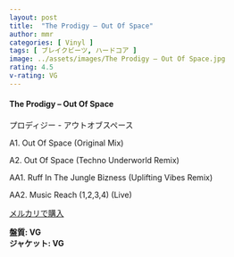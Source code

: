 ```yaml
---
layout: post
title:  "The Prodigy – Out Of Space"
author: mmr
categories: [ Vinyl ]
tags: [ ブレイクビーツ, ハードコア ]
image: ../assets/images/The Prodigy – Out Of Space.jpg
rating: 4.5
v-rating: VG
---
```


#### The Prodigy – Out Of Space

 プロディジー - アウトオブスペース

A1. Out Of Space (Original Mix)

A2. Out Of Space (Techno Underworld Remix)

AA1. Ruff In The Jungle Bizness (Uplifting Vibes Remix)

AA2. Music Reach (1,2,3,4) (Live)

[メルカリで購入](https://jp.mercari.com/item/m79786805316)

<div class="mt-4 mb-4 d-flex align-items-center">
<strong class="mr-1">盤質: VG</strong>
</div>
<div class="mt-4 mb-4 d-flex align-items-center">
<strong class="mr-1">ジャケット: VG</strong>
</div>
